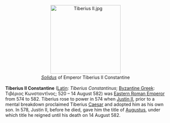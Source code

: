 <div class="photo" colspan="2" style="text-align: center; margin: 25px 0 10px;"><a class="image" href="https://en.wikipedia.org/wiki/File:Tiberius_II.jpg"><img alt="Tiberius II.jpg" data-file-height="241" data-file-width="246" decoding="async" height="216" src="https://upload.wikimedia.org/wikipedia/commons/thumb/b/bf/Tiberius_II.jpg/220px-Tiberius_II.jpg" srcset="https://upload.wikimedia.org/wikipedia/commons/b/bf/Tiberius_II.jpg 1.5x" width="220"/></a><div style="line-height:normal;padding-bottom:0.2em;padding-top:0.2em;"><i><a href="https://en.wikipedia.org/wiki/Solidus_(coin)" title="Solidus (coin)">Solidus</a></i> of Emperor Tiberius II Constantine</div></div>

[comment]: # 'breakpoint'
<p><b>Tiberius II Constantine</b> (<a class="mw-redirect" href="https://en.wikipedia.org/wiki/Latin_language" title="Latin language">Latin</a>: <i lang="la">Tiberius Constantinus</i>; <a class="mw-redirect" href="https://en.wikipedia.org/wiki/Byzantine_Greek_language" title="Byzantine Greek language">Byzantine Greek</a>: <span lang="grc">Τιβέριος Κωνσταντῖνος</span>; 520 – 14 August 582) was <a class="mw-redirect" href="https://en.wikipedia.org/wiki/Byzantine_Emperor" title="Byzantine Emperor">Eastern Roman Emperor</a> from 574 to 582. Tiberius rose to power in 574 when <a href="https://en.wikipedia.org/wiki/Justin_II" title="Justin II">Justin II</a>, prior to a mental breakdown proclaimed Tiberius <a href="https://en.wikipedia.org/wiki/Caesar_(title)" title="Caesar (title)">Caesar</a> and adopted him as his own son. In 578, Justin II, before he died, gave him the title of <a href="https://en.wikipedia.org/wiki/Augustus_(title)" title="Augustus (title)">Augustus</a>, under which title he reigned until his death on 14 August 582.
</p>